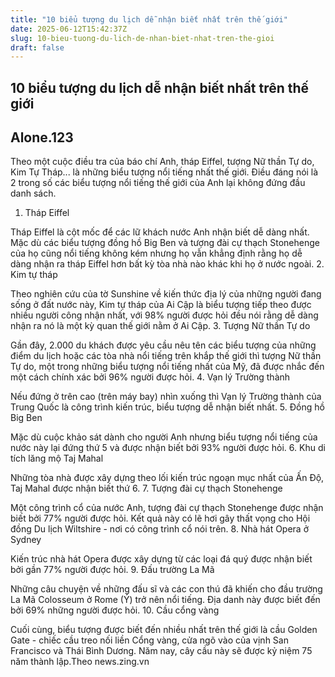 ```yaml
---
title: "10 biểu tượng du lịch dễ nhận biết nhất trên thế giới"
date: 2025-06-12T15:42:37Z
slug: 10-bieu-tuong-du-lich-de-nhan-biet-nhat-tren-the-gioi
draft: false
---
```


## 10 biểu tượng du lịch dễ nhận biết nhất trên thế giới

## Alone.123

Theo một cuộc điều tra của báo chí Anh, tháp Eiffel, tượng Nữ thần Tự do, Kim Tự Tháp... là những biểu tượng nổi tiếng nhất thế giới. Điều đáng nói là 2 trong số các biểu tượng nổi tiếng thế giới của Anh lại không đứng đầu danh sách.

 
1. Tháp Eiffel

Tháp Eiffel là cột mốc để các lữ khách nước Anh nhận biết dễ dàng nhất. Mặc dù các biểu tượng đồng hồ Big Ben và tượng đài cự thạch Stonehenge của họ cũng nổi tiếng không kém nhưng họ vẫn khẳng định rằng họ dễ dàng nhận ra tháp Eiffel hơn bất kỳ tòa nhà nào khác khi họ ở nước ngoài.
2. Kim tự tháp

Theo nghiên cứu của tờ Sunshine về kiến thức địa lý của những người đang sống ở đất nước này, Kim tự tháp của Ai Cập là biểu tượng tiếp theo được nhiều người công nhận nhất, với 98% người được hỏi đều nói rằng dễ dàng nhận ra nó là một kỳ quan thế giới nằm ở Ai Cập.
3. Tượng Nữ thần Tự do

Gần đây, 2.000 du khách được yêu cầu nêu tên các biểu tượng của những điểm du lịch hoặc các tòa nhà nổi tiếng trên khắp thế giới thì tượng Nữ thần Tự do, một trong những biểu tượng nổi tiếng nhất của Mỹ, đã được nhắc đến một cách chính xác bởi 96% người được hỏi.
4. Vạn lý Trường thành

Nếu đứng ở trên cao (trên máy bay) nhìn xuống thì Vạn lý Trường thành của Trung Quốc là công trình kiến trúc, biểu tượng dễ nhận biết nhất.
5. Đồng hồ Big Ben

Mặc dù cuộc khảo sát dành cho người Anh nhưng biểu tượng nổi tiếng của nước này lại đứng thứ 5 và được nhận biết bởi 93% người được hỏi.
6. Khu di tích lăng mộ Taj Mahal

Những tòa nhà được xây dựng theo lối kiến trúc ngoạn mục nhất của Ấn Độ, Taj Mahal được nhận biết thứ 6.
7. Tượng đài cự thạch Stonehenge

Một công trình cổ của nước Anh, tượng đài cự thạch Stonehenge được nhận biết bởi 77% người được hỏi. Kết quả này có lẽ hơi gây thất vọng cho Hội đồng Du lịch Wiltshire - nơi có công trình cổ nói trên.
8. Nhà hát Opera ở Sydney

Kiến trúc nhà hát Opera được xây dựng từ các loại đá quý được nhận biết bởi gần 77% người được hỏi.
9. Đấu trường La Mã

Những câu chuyện về những đấu sĩ và các con thú đã khiến cho đầu trường La Mã Colosseum ở Rome (Ý) trở nên nổi tiếng. Địa danh này được biết đến bởi 69% những người được hỏi.
10. Cầu cổng vàng

Cuối cùng, biểu tượng được biết đến nhiều nhất trên thế giới là cầu Golden Gate - chiếc cầu treo nối liền Cổng vàng, cửa ngõ vào của vịnh San Francisco và Thái Bình Dương. Năm nay, cây cầu này sẽ được kỷ niệm 75 năm thành lập.Theo news.zing.vn